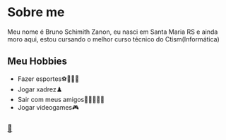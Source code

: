 # Sobre me
  
  Meu nome é Bruno Schimith Zanon, eu nasci em Santa Maria RS e ainda moro aqui, estou cursando o melhor curso técnico do Ctism(Informática)

## Meu Hobbies

- Fazer esportes⚽🏈🏐🏀
- Jogar xadrez♟️
- Sair com meus amigos👨🏻‍🤝‍👨🏾
- Jogar videogames🎮
 



### [🤫](https://jstris.jezevec10.com/)
